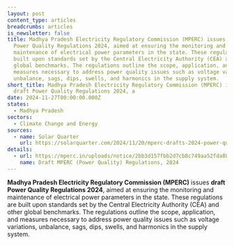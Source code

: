 ```yaml
---
layout: post
content_type: articles
breadcrumbs: articles
is_newsletter: false
title: Madhya Pradesh Electricity Regulatory Commission (MPERC) issues draft
  Power Quality Regulations 2024, aimed at ensuring the monitoring and
  maintenance of electrical power parameters in the state. These regulations are
  built upon standards set by the Central Electricity Authority (CEA) and other
  global benchmarks. The regulations outline the scope, application, and
  measures necessary to address power quality issues such as voltage variations,
  unbalance, sags, dips, swells, and harmonics in the supply system.
short_title: Madhya Pradesh Electricity Regulatory Commission (MPERC) issues
  draft Power Quality Regulations 2024, a
date: 2024-11-27T00:00:00.000Z
states:
  - Madhya Pradesh
sectors:
  - Climate Change and Energy
sources:
  - name: Solar Quarter
    url: https://solarquarter.com/2024/11/20/mperc-drafts-2024-power-quality-regulations-to-enhance-monitoring-and-compliance-in-madhya-pradesh/
details:
  - url: https://mperc.in/uploads/notice/2bb3d157fbb2d7cb8c749aa52fda884a.pdf
    name: Draft MPERC (Power Quality) Regulations, 2024
---
```

**Madhya Pradesh Electricity Regulatory Commission (MPERC)** issues **draft Power Quality Regulations 2024**, aimed at ensuring the monitoring and maintenance of electrical power parameters in the state. These regulations are built upon standards set by the Central Electricity Authority (CEA) and other global benchmarks. The regulations outline the scope, application, and measures necessary to address power quality issues such as voltage variations, unbalance, sags, dips, swells, and harmonics in the supply system.
